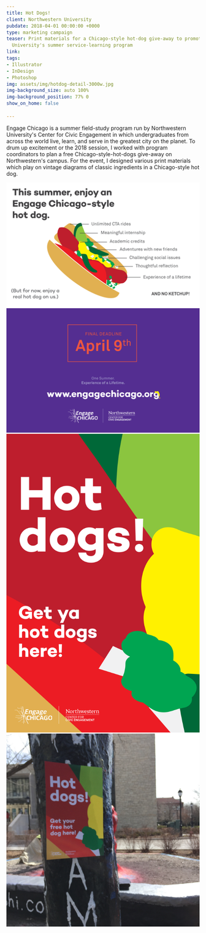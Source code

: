```yaml
---
title: Hot Dogs!
client: Northwestern University
pubdate: 2018-04-01 00:00:00 +0000
type: marketing campaign
teaser: Print materials for a Chicago-style hot-dog give-away to promote Northwestern
  University's summer service-learning program
link: 
tags:
- Illustrator
- InDesign
- Photoshop
img: assets/img/hotdog-detail-3000w.jpg
img-background_size: auto 100%
img-background_position: 77% 0
show_on_home: false

---
```


Engage Chicago is a summer field-study program run by Northwestern University's Center for Civic Engagement in which undergraduates from across the world live, learn, and serve in the greatest city on the planet. To drum up excitement or the 2018 session, I worked with program coordinators to plan a free Chicago-style-hot-dogs give-away on Northwestern's campus. For the event, I designed various print materials which play on vintage diagrams of classic ingredients in a Chicago-style hot dog.

![hotdog front](/assets/img/hotdog-front.svg) ![hotdog back](/assets/img/hotdog-back.svg) ![hotdog poster](/assets/img/hotdog-poster.svg) ![hotdog poster](/assets/img/hotdog-outside.jpg)
